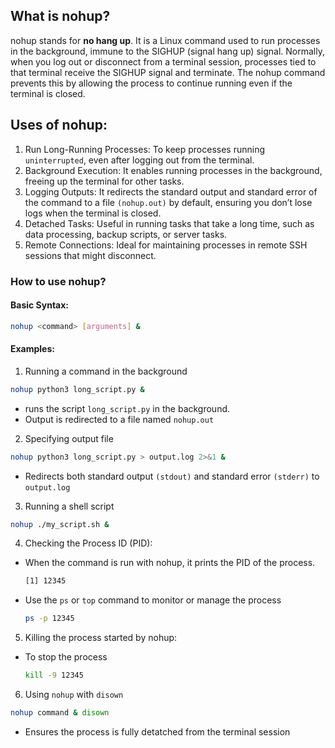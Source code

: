 ## What is nohup?

nohup stands for **no hang up**. It is a Linux command used to run processes in the background, immune to the SIGHUP (signal hang up) signal. Normally, when you log out or disconnect from a terminal session, processes tied to that terminal receive the SIGHUP signal and terminate. The nohup command prevents this by allowing the process to continue running even if the terminal is closed.

## Uses of nohup:

1. Run Long-Running Processes: To keep processes running `uninterrupted`, even after logging out from the terminal.
2. Background Execution: It enables running processes in the background, freeing up the terminal for other tasks.
3. Logging Outputs: It redirects the standard output and standard error of the command to a file `(nohup.out)` by default, ensuring you don’t lose logs when the terminal is closed.
4. Detached Tasks: Useful in running tasks that take a long time, such as data processing, backup scripts, or server tasks.
5. Remote Connections: Ideal for maintaining processes in remote SSH sessions that might disconnect.

### How to use nohup?

#### Basic Syntax:
```bash
nohup <command> [arguments] &
```

#### Examples:
1. Running a command in the background
```bash
nohup python3 long_script.py &
```
  - runs the script `long_script.py` in the background.
  - Output is redirected to a file named `nohup.out`

2. Specifying output file
```bash
nohup python3 long_script.py > output.log 2>&1 &
```
  - Redirects both standard output `(stdout)` and standard error `(stderr)` to `output.log`

3. Running a shell script
```bash
nohup ./my_script.sh &
```

4. Checking the Process ID (PID):
  - When the command is run with nohup, it prints the PID of the process.
    ```bash
    [1] 12345
    ``` 
  - Use the `ps` or `top` command to monitor or manage the process
    ```bash
    ps -p 12345
    ```

5. Killing the process started by nohup:
  - To stop the process
    ```bash
    kill -9 12345
    ```

6. Using `nohup` with `disown`
```bash
nohup command & disown
```
- Ensures the process is fully detatched from the terminal session 

